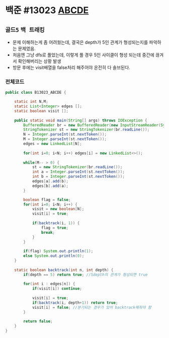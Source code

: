 # 백준 #13023 [ABCDE](https://www.acmicpc.net/problem/13023)
`골드5` `백 트래킹`
---
- 문제 이해하는게 좀 어려웠는데, 결국은 depth가 5인 관계가 형성되는지를 파악하는 문제였음.
- 처음엔 그냥 dfs로 풀었는데, 이렇게 풀 경우 5인 사이클이 형성 되는데 중간에 끊겨서 확인해버리는 상황 발생
- 방문 후에는 visit배열을 false처리 해주어야 온전히 다 솔브된다.

### 전체코드
```java
public class B13023_ABCDE {

	static int N,M;
	static List<Integer> edges [];
	static boolean visit [];
	
	public static void main(String[] args) throws IOException {
		BufferedReader br = new BufferedReader(new InputStreamReader(System.in));
		StringTokenizer st = new StringTokenizer(br.readLine());
		N = Integer.parseInt(st.nextToken());
		M = Integer.parseInt(st.nextToken());
		edges = new LinkedList[N];
		
		for(int i=0; i<N; i++) edges[i] = new LinkedList<>();
		
		while(M-- > 0) {
			st = new StringTokenizer(br.readLine());
			int a = Integer.parseInt(st.nextToken());
			int b = Integer.parseInt(st.nextToken());
			edges[a].add(b);
			edges[b].add(a);
		}

		boolean flag = false;
		for(int i=0; i<N; i++) {
			visit = new boolean[N];
			visit[i] = true;
			
			if(backtrack(i, 1)) {
				flag = true;
				break;
			}
		}
		
		if(flag) System.out.println(1);
		else System.out.println(0);
	}
	
	static boolean backtrack(int n, int depth) {
		if(depth == 5) return true; //5depth의 관계가 형성되면 true
		
		for(int i : edges[n]) {
			if(visit[i]) continue;
			
			visit[i] = true;
			if(backtrack(i, depth+1)) return true;
			visit[i] = false; //분기되는 경우가 있어 backtrack해줘야 함
		}
		
		return false;
	}
}

```
